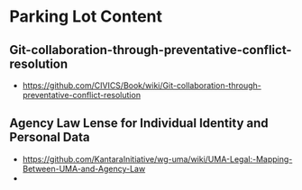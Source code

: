 # Parking Lot Content

##  Git-collaboration-through-preventative-conflict-resolution
* https://github.com/CIVICS/Book/wiki/Git-collaboration-through-preventative-conflict-resolution

## Agency Law Lense for Individual Identity and Personal Data
* https://github.com/KantaraInitiative/wg-uma/wiki/UMA-Legal:-Mapping-Between-UMA-and-Agency-Law
* 
